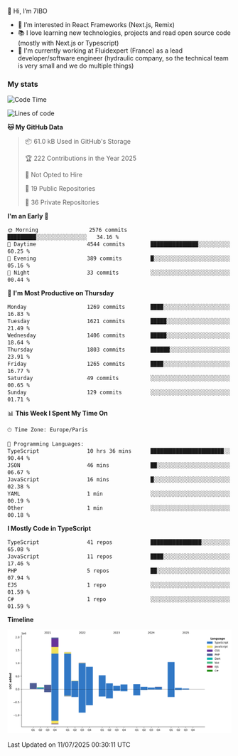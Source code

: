 👋 Hi, I’m 7IBO

- 👀 I’m interested in React Frameworks (Next.js, Remix)
- 📚 I love learning new technologies, projects and read open source code (mostly with Next.js or Typescript)
- 💼 I'm currently working at Fluidexpert (France) as a lead developer/software engineer (hydraulic company, so the technical team is very small and we do multiple things)

### My stats
<!--START_SECTION:waka-->
![Code Time](http://img.shields.io/badge/Code%20Time-1%2C120%20hrs%2047%20mins-blue)

![Lines of code](https://img.shields.io/badge/From%20Hello%20World%20I%27ve%20Written-8.6%20million%20lines%20of%20code-blue)

**🐱 My GitHub Data** 

> 📦 61.0 kB Used in GitHub's Storage 
 > 
> 🏆 222 Contributions in the Year 2025
 > 
> 🚫 Not Opted to Hire
 > 
> 📜 19 Public Repositories 
 > 
> 🔑 36 Private Repositories 
 > 
**I'm an Early 🐤** 

```text
🌞 Morning                2576 commits        █████████░░░░░░░░░░░░░░░░   34.16 % 
🌆 Daytime                4544 commits        ███████████████░░░░░░░░░░   60.25 % 
🌃 Evening                389 commits         █░░░░░░░░░░░░░░░░░░░░░░░░   05.16 % 
🌙 Night                  33 commits          ░░░░░░░░░░░░░░░░░░░░░░░░░   00.44 % 
```
📅 **I'm Most Productive on Thursday** 

```text
Monday                   1269 commits        ████░░░░░░░░░░░░░░░░░░░░░   16.83 % 
Tuesday                  1621 commits        █████░░░░░░░░░░░░░░░░░░░░   21.49 % 
Wednesday                1406 commits        █████░░░░░░░░░░░░░░░░░░░░   18.64 % 
Thursday                 1803 commits        ██████░░░░░░░░░░░░░░░░░░░   23.91 % 
Friday                   1265 commits        ████░░░░░░░░░░░░░░░░░░░░░   16.77 % 
Saturday                 49 commits          ░░░░░░░░░░░░░░░░░░░░░░░░░   00.65 % 
Sunday                   129 commits         ░░░░░░░░░░░░░░░░░░░░░░░░░   01.71 % 
```


📊 **This Week I Spent My Time On** 

```text
🕑︎ Time Zone: Europe/Paris

💬 Programming Languages: 
TypeScript               10 hrs 36 mins      ███████████████████████░░   90.44 % 
JSON                     46 mins             ██░░░░░░░░░░░░░░░░░░░░░░░   06.67 % 
JavaScript               16 mins             █░░░░░░░░░░░░░░░░░░░░░░░░   02.38 % 
YAML                     1 min               ░░░░░░░░░░░░░░░░░░░░░░░░░   00.19 % 
Other                    1 min               ░░░░░░░░░░░░░░░░░░░░░░░░░   00.18 % 
```

**I Mostly Code in TypeScript** 

```text
TypeScript               41 repos            ████████████████░░░░░░░░░   65.08 % 
JavaScript               11 repos            ████░░░░░░░░░░░░░░░░░░░░░   17.46 % 
PHP                      5 repos             ██░░░░░░░░░░░░░░░░░░░░░░░   07.94 % 
EJS                      1 repo              ░░░░░░░░░░░░░░░░░░░░░░░░░   01.59 % 
C#                       1 repo              ░░░░░░░░░░░░░░░░░░░░░░░░░   01.59 % 
```



**Timeline**

![Lines of Code chart](https://raw.githubusercontent.com/7IBO/7IBO/main/assets/bar_graph.png)


 Last Updated on 11/07/2025 00:30:11 UTC
<!--END_SECTION:waka-->
